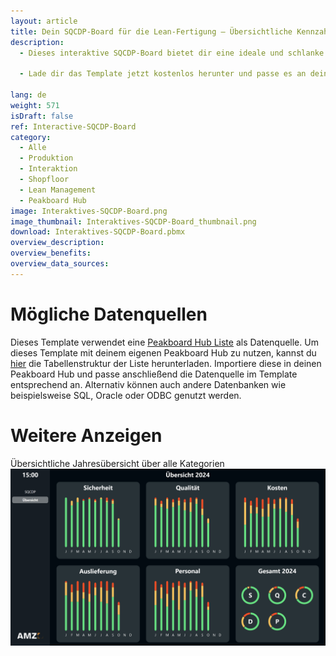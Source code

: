 ```yaml
---
layout: article
title: Dein SQCDP-Board für die Lean-Fertigung – Übersichtliche Kennzahlen und einfache Eingabe direkt am Board
description: 
  - Dieses interaktive SQCDP-Board bietet dir eine ideale und schlanke Lösung für ein effektives Lean-Management auf dem Shopfloor. Es ermöglicht dir die tägliche Erfassung und Visualisierung deiner Leistungskennzahlen in den Kategorien Sicherheit, Qualität, Kosten, Auslieferung und Personal. Der Status kann dabei direkt auf dem Board mittels eines Touchscreens oder einer angeschlossenen Maus eingegeben und geändert werden. Neben der SQCDP-Ansicht bietet dieses Template eine zusätzliche Ansicht mit einer umfassenden Jahresübersicht über alle Kategorien. Die aggregierten Daten werden in übersichtlichen Diagrammen dargestellt, was dir eine fundierte Analyse ermöglicht. So kannst du langfristige Verbesserungen umsetzen und deine Lean-Management-Ziele effektiv verfolgen.

  - Lade dir das Template jetzt kostenlos herunter und passe es an deine individuellen Bedürfnisse an.

lang: de
weight: 571
isDraft: false
ref: Interactive-SQCDP-Board
category:
  - Alle
  - Produktion
  - Interaktion
  - Shopfloor
  - Lean Management
  - Peakboard Hub
image: Interaktives-SQCDP-Board.png
image_thumbnail: Interaktives-SQCDP-Board_thumbnail.png
download: Interaktives-SQCDP-Board.pbmx
overview_description:
overview_benefits:
overview_data_sources:
---
```


# Mögliche Datenquellen
Dieses Template verwendet eine <a href="https://peakboard.com/produkt/peakboard-hub/<" class="inline">Peakboard Hub Liste</a> als Datenquelle. Um dieses Template mit deinem eigenen Peakboard Hub zu nutzen, kannst du <a href="SQCDP_Board.csv" class="inline" download>hier</a> die Tabellenstruktur der Liste herunterladen. Importiere diese in deinen Peakboard Hub und passe anschließend die Datenquelle im Template entsprechend an. Alternativ können auch andere Datenbanken wie beispielsweise SQL, Oracle oder ODBC genutzt werden.

# Weitere Anzeigen

Übersichtliche Jahresübersicht über alle Kategorien
![image_live](Interaktives-SQCDP-Board-Uebersicht.png)